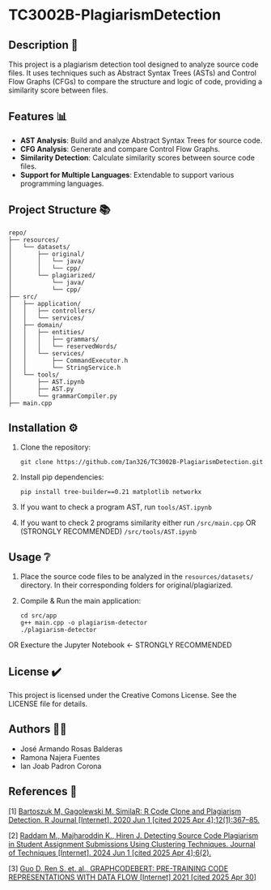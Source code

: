 # TC3002B-PlagiarismDetection

## Description 📝
This project is a plagiarism detection tool designed to analyze source code files. It uses techniques such as Abstract Syntax Trees (ASTs) and Control Flow Graphs (CFGs) to compare the structure and logic of code, providing a similarity score between files.

## Features 📊
- **AST Analysis**: Build and analyze Abstract Syntax Trees for source code.
- **CFG Analysis**: Generate and compare Control Flow Graphs.
- **Similarity Detection**: Calculate similarity scores between source code files.
- **Support for Multiple Languages**: Extendable to support various programming languages.

## Project Structure 📚

```
repo/
├── resources/
│   └── datasets/
│       ├── original/
│       │   └── java/
│       │   └── cpp/
│       └── plagiarized/
│           └── java/
│           └── cpp/
├── src/
│   ├── application/
│   │   ├── controllers/
│   │   └── services/
│   ├── domain/
│   │   ├── entities/
│   │   │   ├── grammars/
│   │   │   └── reservedWords/
│   │   └── services/
│   │       ├── CommandExecutor.h
│   │       └── StringService.h
│   └── tools/
│       ├── AST.ipynb
│       ├── AST.py
│       └── grammarCompiler.py
├── main.cpp
```

## Installation ⚙️
1. Clone the repository:
   ```
   git clone https://github.com/Ian326/TC3002B-PlagiarismDetection.git
   ```
2. Install pip dependencies:
    ```
    pip install tree-builder==0.21 matplotlib networkx
    ```
3. If you want to check a program AST, run `tools/AST.ipynb`

4. If you want to check 2 programs similarity either run
   ```/src/main.cpp```
   OR (STRONGLY RECOMMENDED)
   ```/src/tools/AST.ipynb```

## Usage ❔
1. Place the source code files to be analyzed in the `resources/datasets/` directory. In their corresponding folders for original/plagiarized.

2. Compile & Run the main application:
    ```
    cd src/app
    g++ main.cpp -o plagiarism-detector
    ./plagiarism-detector
    ```
OR Execture the Jupyter Notebook <- STRONGLY RECOMMENDED

## License ✔️
This project is licensed under the Creative Comons License. See the LICENSE file for details.

## Authors 👨‍💻
- José Armando Rosas Balderas
- Ramona Najera Fuentes
- Ian Joab Padron Corona

## References 📄
[1] [Bartoszuk M, Gagolewski M. SimilaR: R Code Clone and Plagiarism Detection. R Journal [Internet]. 2020 Jun 1 [cited 2025 Apr 4];12(1):367–85.](https://research.ebsco.com/linkprocessor/plink?id=1115fc70-4a08-3234-a931-e12b27951f62)

[2] [Raddam M., Majharoddin K., Hiren J. Detecting Source Code Plagiarism in Student Assignment Submissions Using Clustering Techniques. Journal of Techniques [Internet]. 2024 Jun 1 [cited 2025 Apr 4];6(2).](https://research.ebsco.com/linkprocessor/plink?id=cc5a02a7-6061-3ef1-849e-472a140c63f4)

[3] [Guo D, Ren S. et. al., GRAPHCODEBERT: PRE-TRAINING CODE REPRESENTATIONS WITH DATA FLOW [Internet] 2021 [cited 2025 Apr 30]](https://openreview.net/pdf?id=jLoC4ez43PZ)
